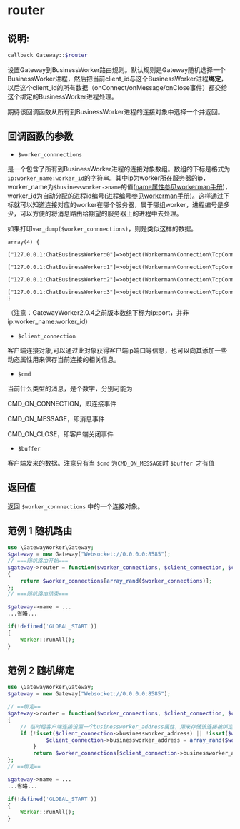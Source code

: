 # router

## 说明:
```php
callback Gateway::$router
```

设置Gateway到BusinessWorker路由规则。默认规则是Gateway随机选择一个BusinessWorker进程，然后把当前client_id与这个BusinessWorker进程**绑定**，以后这个client_id的所有数据（onConnect/onMessage/onClose事件）都交给这个绑定的BusinessWorker进程处理。

期待该回调函数从所有到BusinessWorker进程的连接对象中选择一个并返回。


## 回调函数的参数

* ``` $worker_connnections ```

是一个包含了所有到BusinessWorker进程的连接对象数组。数组的下标是格式为```ip:worker_name:worker_id```的字符串。其中ip为worker所在服务器的ip，worker_name为```$businessworker->name```的值([name属性参见workerman手册](https://doc.workerman.net/worker/name.html))，worker_id为自动分配的进程id编号([进程编号参见workerman手册](https://doc.workerman.net/worker/workerid.html))。这样通过下标就可以知道连接对应的worker在哪个服务器，属于哪组worker，进程编号是多少，可以方便的将消息路由给期望的服务器上的进程中去处理。

如果打印``` var_dump($worker_connnections) ```，则是类似这样的数据。
```
array(4) {
  ["127.0.0.1:ChatBusinessWorker:0"]=>object(Workerman\Connection\TcpConnection)...,
  ["127.0.0.1:ChatBusinessWorker:1"]=>object(Workerman\Connection\TcpConnection)...,
  ["127.0.0.1:ChatBusinessWorker:2"]=>object(Workerman\Connection\TcpConnection)...,
  ["127.0.0.1:ChatBusinessWorker:3"]=>object(Workerman\Connection\TcpConnection)...,
}
```

（注意：GatewayWorker2.0.4之前版本数组下标为ip:port，并非ip:worker_name:worker_id）


* ``` $client_connection ```

客户端连接对象,可以通过此对象获得客户端ip端口等信息，也可以向其添加一些动态属性用来保存当前连接的相关信息。


* ``` $cmd ```

当前什么类型的消息，是个数字，分别可能为

CMD_ON_CONNECTION，即连接事件

CMD_ON_MESSAGE，即消息事件

CMD_ON_CLOSE，即客户端关闭事件


* ``` $buffer ```

客户端发来的数据。注意只有当 ``` $cmd ``` 为``` CMD_ON_MESSAGE ```时 ```$buffer ```才有值

## 返回值
返回 ```$worker_connnections``` 中的一个连接对象。


## 范例 1 随机路由

```php
use \GatewayWorker\Gateway;
$gateway = new Gateway("Websocket://0.0.0.0:8585");
// ===随机路由开始===
$gateway->router = function($worker_connections, $client_connection, $cmd, $buffer)
{
    return $worker_connections[array_rand($worker_connections)];
};
// ===随机路由结束===

$gateway->name = ...
...省略...

if(!defined('GLOBAL_START'))
{
    Worker::runAll();
}
```

## 范例 2 随机绑定
```php
use \GatewayWorker\Gateway;
$gateway = new Gateway("Websocket://0.0.0.0:8585");

// ==绑定==
$gateway->router = function($worker_connections, $client_connection, $cmd, $buffer)
{
    // 临时给客户端连接设置一个businessworker_address属性，用来存储该连接被绑定的worker进程下标
    if (!isset($client_connection->businessworker_address) || !isset($worker_connections[$client_connection->businessworker_address])) {
            $client_connection->businessworker_address = array_rand($worker_connections);
        }
        return $worker_connections[$client_connection->businessworker_address];
};
// ==绑定==

$gateway->name = ...
...省略...

if(!defined('GLOBAL_START'))
{
    Worker::runAll();
}
```


